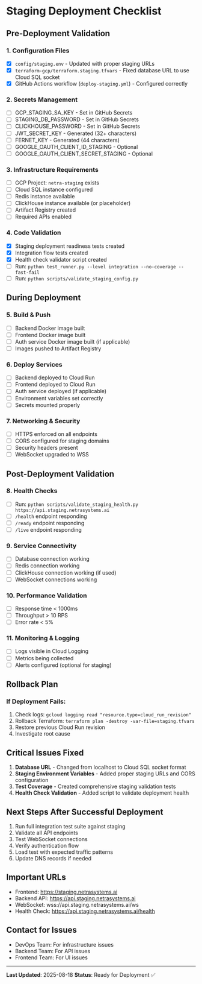 # Staging Deployment Checklist

## Pre-Deployment Validation

### 1. Configuration Files
- [x] `config/staging.env` - Updated with proper staging URLs
- [x] `terraform-gcp/terraform.staging.tfvars` - Fixed database URL to use Cloud SQL socket
- [x] GitHub Actions workflow (`deploy-staging.yml`) - Configured correctly

### 2. Secrets Management
- [ ] GCP_STAGING_SA_KEY - Set in GitHub Secrets
- [ ] STAGING_DB_PASSWORD - Set in GitHub Secrets
- [ ] CLICKHOUSE_PASSWORD - Set in GitHub Secrets
- [ ] JWT_SECRET_KEY - Generated (32+ characters)
- [ ] FERNET_KEY - Generated (44 characters)
- [ ] GOOGLE_OAUTH_CLIENT_ID_STAGING - Optional
- [ ] GOOGLE_OAUTH_CLIENT_SECRET_STAGING - Optional

### 3. Infrastructure Requirements
- [ ] GCP Project: `netra-staging` exists
- [ ] Cloud SQL instance configured
- [ ] Redis instance available
- [ ] ClickHouse instance available (or placeholder)
- [ ] Artifact Registry created
- [ ] Required APIs enabled

### 4. Code Validation
- [x] Staging deployment readiness tests created
- [x] Integration flow tests created
- [x] Health check validator script created
- [ ] Run: `python test_runner.py --level integration --no-coverage --fast-fail`
- [ ] Run: `python scripts/validate_staging_config.py`

## During Deployment

### 5. Build & Push
- [ ] Backend Docker image built
- [ ] Frontend Docker image built
- [ ] Auth service Docker image built (if applicable)
- [ ] Images pushed to Artifact Registry

### 6. Deploy Services
- [ ] Backend deployed to Cloud Run
- [ ] Frontend deployed to Cloud Run
- [ ] Auth service deployed (if applicable)
- [ ] Environment variables set correctly
- [ ] Secrets mounted properly

### 7. Networking & Security
- [ ] HTTPS enforced on all endpoints
- [ ] CORS configured for staging domains
- [ ] Security headers present
- [ ] WebSocket upgraded to WSS

## Post-Deployment Validation

### 8. Health Checks
- [ ] Run: `python scripts/validate_staging_health.py https://api.staging.netrasystems.ai`
- [ ] `/health` endpoint responding
- [ ] `/ready` endpoint responding
- [ ] `/live` endpoint responding

### 9. Service Connectivity
- [ ] Database connection working
- [ ] Redis connection working
- [ ] ClickHouse connection working (if used)
- [ ] WebSocket connections working

### 10. Performance Validation
- [ ] Response time < 1000ms
- [ ] Throughput > 10 RPS
- [ ] Error rate < 5%

### 11. Monitoring & Logging
- [ ] Logs visible in Cloud Logging
- [ ] Metrics being collected
- [ ] Alerts configured (optional for staging)

## Rollback Plan

### If Deployment Fails:
1. Check logs: `gcloud logging read "resource.type=cloud_run_revision"`
2. Rollback Terraform: `terraform plan -destroy -var-file=staging.tfvars`
3. Restore previous Cloud Run revision
4. Investigate root cause

## Critical Issues Fixed

1. **Database URL** - Changed from localhost to Cloud SQL socket format
2. **Staging Environment Variables** - Added proper staging URLs and CORS configuration
3. **Test Coverage** - Created comprehensive staging validation tests
4. **Health Check Validation** - Added script to validate deployment health

## Next Steps After Successful Deployment

1. Run full integration test suite against staging
2. Validate all API endpoints
3. Test WebSocket connections
4. Verify authentication flow
5. Load test with expected traffic patterns
6. Update DNS records if needed

## Important URLs

- Frontend: https://staging.netrasystems.ai
- Backend API: https://api.staging.netrasystems.ai
- WebSocket: wss://api.staging.netrasystems.ai/ws
- Health Check: https://api.staging.netrasystems.ai/health

## Contact for Issues

- DevOps Team: For infrastructure issues
- Backend Team: For API issues
- Frontend Team: For UI issues

---

**Last Updated**: 2025-08-18
**Status**: Ready for Deployment ✅